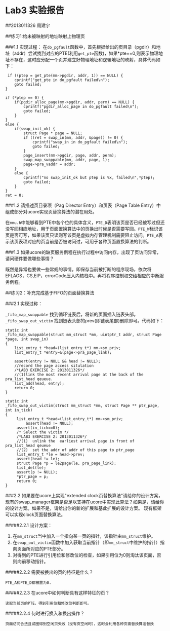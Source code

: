 # Lab3 实验报告
##2013011326   周建宇

##练习1:给未被映射的地址映射上物理页

###1.1 实现过程：
在`do_pgfault`函数中，首先根据给出的页目录（pgdir）和地址（addr）尝试找到对应的PTE(利用`get_pte`函数)，如果*pte==0,则表示物理地址不存在，这时应分配一个页并建立好物理地址和逻辑地址的映射，具体代码如下：

	 if ((ptep = get_pte(mm->pgdir, addr, 1)) == NULL) {
        cprintf("get_pte in do_pgfault failed\n");
        goto failed;
    }

    if (*ptep == 0) {
        if(pgdir_alloc_page(mm->pgdir, addr, perm) == NULL) {
            cprintf("pgdir_alloc_page in do_pgfault failed\n");
            goto failed;
        }
    }
    else {
        if(swap_init_ok) {
            struct Page * page = NULL;
            if ((ret = swap_in(mm, addr, &page)) != 0) {
                cprintf("swap_in in do_pgfault failed\n");
                goto failed;
            }
            page_insert(mm->pgdir, page, addr, perm);
            swap_map_swappable(mm, addr, page, 1);
            page->pra_vaddr = addr;
        }
        else {
            cprintf("no swap_init_ok but ptep is %x, failed\n",*ptep);
            goto failed;
        }
    }
   	ret = 0;


###1.2 请描述页目录项（Pag Director Entry）和页表（Page Table Entry）中组成部分对ucore实现页替换算法的潜在用处。

在`mmu.h`中能够看到PTE中各个位的具体含义，`PTE_D`表明该页是否已经被写过但还没写回相应地址，用于页面置换算法中的页换出时候是否需要写回。`PTE_W`标识该页是否可写，如果该页只读则写该页是虚拟内存管理机制需要阻止访问。`PTE_A`表示该页表项对应的页当前是否被访问过，可用于各种页面置换算法的判断。

###1.3 如果ucore的缺页服务例程在执行过程中访问内存，出现了页访问异常，请问硬件要做哪些事情？

既然是异常也要做一些常规的事情，即保存当前被打断的程序现场，依次将EFLAGS，CS,EIP，errorCode压入内核栈中。再将程序控制权交给相应的中断服务例程。

##练习2：补充完成基于FIFO的页面替换算法

###2.1 实现过称：

`_fifo_map_swappable` 找到循环链表后，将新的页面插入链表头部。`_fifo_swap_out_victim` 找到链表头部的prev(即链表尾部)删除即可。代码如下：
	
	static int
	_fifo_map_swappable(struct mm_struct *mm, uintptr_t addr, struct Page *page, int swap_in)
	{
	    list_entry_t *head=(list_entry_t*) mm->sm_priv;
	    list_entry_t *entry=&(page->pra_page_link);
	 
	    assert(entry != NULL && head != NULL);
	    //record the page access situlation
	    /*LAB3 EXERCISE 2: 2013011326*/ 
	    //(1)link the most recent arrival page at the back of the pra_list_head qeueue.
	    list_add(head, entry);
	    return 0;
	}

	static int
	_fifo_swap_out_victim(struct mm_struct *mm, struct Page ** ptr_page, int in_tick)
	{
	     list_entry_t *head=(list_entry_t*) mm->sm_priv;
	         assert(head != NULL);
	     assert(in_tick==0);
	     /* Select the victim */
	     /*LAB3 EXERCISE 2: 2013011326*/ 
	     //(1)  unlink the  earliest arrival page in front of pra_list_head qeueue
	     //(2)  set the addr of addr of this page to ptr_page
	     list_entry_t *le = head->prev;
	     assert(head != le);
	     struct Page *p = le2page(le, pra_page_link);
	     list_del(le);
	     assert(p != NULL);
	     *ptr_page = p;
	     return 0;
	}


###2.2 如果要在ucore上实现"extended clock页替换算法"请给你的设计方案，现有的swap_manager框架是否足以支持在ucore中实现此算法？如果是，请给你的设计方案。如果不是，请给出你的新的扩展和基此扩展的设计方案。
现有框架可以实现clock页面替换算法。

#####2.2.1 设计方案：

1. 在`mm_struct`当中加入一个指向某一页的指针，该指针由`mm_struct`维护。
2. 在`swap_out_victim`函数中加入获取当前指针（即`mm_struct`中维护的指针）指向页面所对应的PTE部分。
3. 对得到的PTE进行引用位和修改位的检查，如果引用位为0则淘汰该页面，否则向前移动指针。

#####2.2.2 需要被换出的页的特征是什么？

	PTE_A和PTE_D都被置为0.

#####2.2.3 在ucore中如何判断具有这样特征的页？

	读取当前页的PTE，得到引用位和修改位判断即可。

#####2.2.4 何时进行换入和换出操作？

	页面访问合法且试图得到空闲页失败（没有页空闲时），这时会利用各种页面替换算法替换
